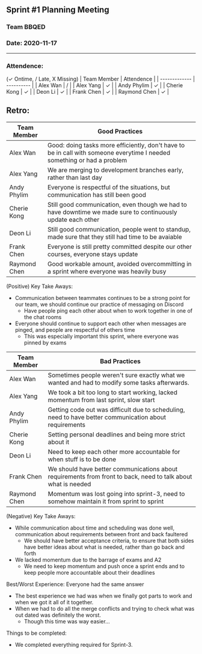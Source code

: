 ## Sprint #1 Planning Meeting
### Team BBQED
### Date: 2020-11-17
--------------------
### Attendence:
(✓ Ontime, / Late, X Missing)
| Team Member   | Attendence |
| ------------- | ---------- | 
| Alex Wan      | / | 
| Alex Yang     | ✓ |
| Andy Phylim   | ✓ |
| Cherie Kong   | ✓ |
| Deon Li       | ✓ |
| Frank Chen    | ✓ |
| Raymond Chen  | ✓ |

## Retro:

| Team Member   | Good Practices                                                                                                          |
| ------------- | ----------------------------------------------------------------------------------------------------------------------- |
| Alex Wan      | Good: doing tasks more efficiently, don't have to be in call with someone everytime I needed something or had a problem |
| Alex Yang     | We are merging to development branches early, rather than last day                                                      |
| Andy Phylim   | Everyone is respectful of the situations, but communication has still been good                                         |
| Cherie Kong   | Still good communication, even though we had to have downtime we made sure to continuously update each other            |
| Deon Li       | Still good communication, people went to standup, made sure that they still had time to be avaiable                     |
| Frank Chen    | Everyone is still pretty committed despite our other courses, everyone stays update                                     |
| Raymond Chen  | Good workable amount, avoided overcommitting in a sprint where everyone was heavily busy                                |

(Positive) Key Take Aways:
- Communication between teammates continues to be a strong point for our team, we should continue our practice of messaging on Discord
    - Have people ping each other about when to work together in one of the chat rooms
- Everyone should continue to support each other when messages are pinged, and people are respectful of others time
    - This was especially important this sprint, where everyone was pinned by exams

| Team Member   | Bad Practices                                                                                                 |
| ------------- | ------------------------------------------------------------------------------------------------------------- |
| Alex Wan      | Sometimes people weren't sure exactly what we wanted and had to modify some tasks afterwards.                 |
| Alex Yang     | We took a bit too long to start working, lacked momentum from last sprint, slow start                         |
| Andy Phylim   | Getting code out was difficult due to scheduling, need to have better communication about requirements        |
| Cherie Kong   | Setting personal deadlines and being more strict about it                                                     |
| Deon Li       | Need to keep each other more accountable for when stuff is to be done                                         |
| Frank Chen    | We should have better communications about requirements from front to back, need to talk about what is needed |
| Raymond Chen  | Momentum was lost going into sprint-3, need to somehow maintain it from sprint to sprint                      |

(Negative) Key Take Aways:
- While communication about time and scheduling was done well, communication about requirements between front and back faultered
    - We should have better acceptance criteria, to ensure that both sides have better ideas about what is needed, rather than go back and forth
- We lacked momentum due to the barrage of exams and A2
    - We need to keep momentum and push once a sprint ends and to keep people more accountable about their deadlines

Best/Worst Experience:
Everyone had the same answer 
- The best experience we had was when we finally got parts to work and when we got it all of it together.
- When we had to do all the merge conflicts and trying to check what was out dated was definitely the worst.    
    - Though this time was way easier...

Things to be completed:
- We completed everything required for Sprint-3.

    



